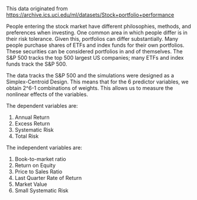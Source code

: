 
This data originated from https://archive.ics.uci.edu/ml/datasets/Stock+portfolio+performance

People entering the stock market have different philosophies, methods, and preferences when investing. One common area in which people differ is in their risk tolerance. Given this, portfolios can differ substantially. Many people purchase shares of ETFs and index funds for their own portfolios. These securities can be considered portfolios in and of themselves. The S&P 500 tracks the top 500 largest US companies; many ETFs and index funds track the S&P 500.

The data tracks the S&P 500 and the simulations were designed as a Simplex-Centroid Design. This means that for the 6 predictor variables, we obtain 2^6-1 combinations of weights. This allows us to measure the nonlinear effects of the variables.

The dependent variables are:
1. Annual Return
2. Excess Return
3. Systematic Risk
4. Total Risk

The independent variables are:
1. Book-to-market ratio
2. Return on Equity
3. Price to Sales Ratio
4. Last Quarter Rate of Return
5. Market Value
6. Small Systematic Risk





